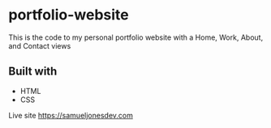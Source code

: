 # portfolio-website

This is the code to my personal portfolio website with a Home, Work, About, and Contact views

## Built with

- HTML
- CSS

Live site https://samueljonesdev.com
